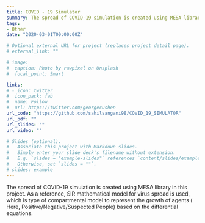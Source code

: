 ```yaml
---
title: COVID - 19 Simulator
summary: The spread of COVID-19 simulation is created using MESA library in this project. As a reference, SIR mathematical model for virus spread is used, which is type of compartmental model to represent the growth of agents ( Here, Positive/Negative/Suspected People) based on the differential equations.
tags:
- Other
date: "2020-03-01T00:00:00Z"

# Optional external URL for project (replaces project detail page).
# external_link: ""

# image:
#  caption: Photo by rawpixel on Unsplash
#  focal_point: Smart

links:
# - icon: twitter
#  icon_pack: fab
#  name: Follow
#  url: https://twitter.com/georgecushen
url_code: "https://github.com/sahilsangani98/COVID_19_SIMULATOR"
url_pdf: ""
url_slides: ""
url_video: ""

# Slides (optional).
#   Associate this project with Markdown slides.
#   Simply enter your slide deck's filename without extension.
#   E.g. `slides = "example-slides"` references `content/slides/example-slides.md`.
#   Otherwise, set `slides = ""`.
# slides: example
---
```

The spread of COVID-19 simulation is created using MESA library in this project. As a reference, SIR mathematical model for virus spread is used, which is type of compartmental model to represent the growth of agents ( Here, Positive/Negative/Suspected People) based on the differential equations.
